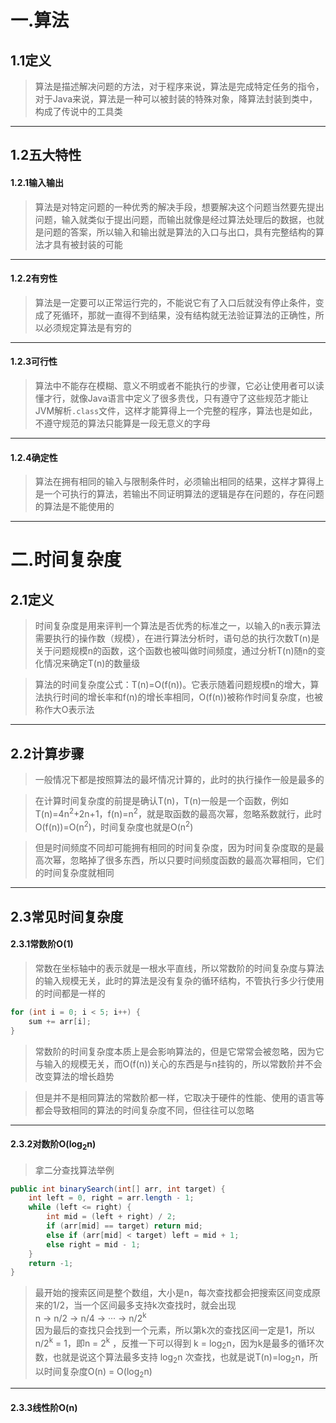 
# 一.算法

## 1.1定义

>算法是描述解决问题的方法，对于程序来说，算法是完成特定任务的指令，对于Java来说，算法是一种可以被封装的特殊对象，降算法封装到类中，构成了传说中的工具类

****

## 1.2五大特性

#### 1.2.1输入输出

>算法是对特定问题的一种优秀的解决手段，想要解决这个问题当然要先提出问题，输入就类似于提出问题，而输出就像是经过算法处理后的数据，也就是问题的答案，所以输入和输出就是算法的入口与出口，具有完整结构的算法才具有被封装的可能

****

#### 1.2.2有穷性

>算法是一定要可以正常运行完的，不能说它有了入口后就没有停止条件，变成了死循环，那就一直得不到结果，没有结构就无法验证算法的正确性，所以必须规定算法是有穷的

****

#### 1.2.3可行性

>算法中不能存在模糊、意义不明或者不能执行的步骤，它必让使用者可以读懂才行，就像Java语言中定义了很多贵伐，只有遵守了这些规范才能让JVM解析`.class`文件，这样才能算得上一个完整的程序，算法也是如此，不遵守规范的算法只能算是一段无意义的字母

****

#### 1.2.4确定性

>算法在拥有相同的输入与限制条件时，必须输出相同的结果，这样才算得上是一个可执行的算法，若输出不同证明算法的逻辑是存在问题的，存在问题的算法是不能使用的

****
# 二.时间复杂度

## 2.1定义

>时间复杂度是用来评判一个算法是否优秀的标准之一，以输入的n表示算法需要执行的操作数（规模），在进行算法分析时，语句总的执行次数T(n)是关于问题规模n的函数，这个函数也被叫做时间频度，通过分析T(n)随n的变化情况来确定T(n)的数量级

>算法的时间复杂度公式：T(n)=O(f(n))。它表示随着问题规模n的增大，算法执行时间的增长率和f(n)的增长率相同，O(f(n))被称作时间复杂度，也被称作大O表示法

****

## 2.2计算步骤

>一般情况下都是按照算法的最坏情况计算的，此时的执行操作一般是最多的

>在计算时间复杂度的前提是确认T(n)，T(n)一般是一个函数，例如T(n)=4n<sup>2</sup>+2n+1，f(n)=n<sup>2</sup>，就是取函数的最高次幂，忽略系数就行，此时O(f(n))=O(n<sup>2</sup>)，时间复杂度也就是O(n<sup>2</sup>)

>但是时间频度不同却可能拥有相同的时间复杂度，因为时间复杂度取的是最高次幂，忽略掉了很多东西，所以只要时间频度函数的最高次幂相同，它们的时间复杂度就相同

****

## 2.3常见时间复杂度

#### 2.3.1常数阶O(1)

>常数在坐标轴中的表示就是一根水平直线，所以常数阶的时间复杂度与算法的输入规模无关，此时的算法是没有复杂的循环结构，不管执行多少行使用的时间都是一样的

```java
for (int i = 0; i < 5; i++) {
    sum += arr[i]; 
}
```

>常数阶的时间复杂度本质上是会影响算法的，但是它常常会被忽略，因为它与输入的规模无关，而O(f(n))关心的东西是与n挂钩的，所以常数阶并不会改变算法的增长趋势

>但是并不是相同算法的常数阶都一样，它取决于硬件的性能、使用的语言等都会导致相同的算法的时间复杂度不同，但往往可以忽略

****

#### 2.3.2对数阶O(log<sub>2</sub>n)

>拿二分查找算法举例

```java
public int binarySearch(int[] arr, int target) {
    int left = 0, right = arr.length - 1;
    while (left <= right) {
        int mid = (left + right) / 2;
        if (arr[mid] == target) return mid;
        else if (arr[mid] < target) left = mid + 1;
        else right = mid - 1;
    }
    return -1;
}
```

>最开始的搜索区间是整个数组，大小是n，每次查找都会把搜索区间变成原来的1/2，当一个区间最多支持k次查找时，就会出现  
>n -> n/2 -> n/4 -> ··· -> n/2<sup>k</sup>  
>因为最后的查找只会找到一个元素，所以第k次的查找区间一定是1，所以  
>n/2<sup>k</sup> = 1，即n = 2<sup>k</sup> ，反推一下可以得到 k = log<sub>2</sub>n，因为k是最多的循环次数，也就是说这个算法最多支持 log<sub>2</sub>n 次查找，也就是说T(n)=log<sub>2</sub>n，所以时间复杂度O(n) = O(log<sub>2</sub>n)

****

#### 2.3.3线性阶O(n)

>
